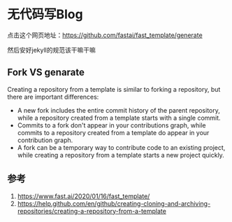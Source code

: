 # 无代码写Blog

点击这个网页地址：<https://github.com/fastai/fast_template/generate>

然后安好jekyll的规范该干嘛干嘛

## Fork VS genarate

Creating a repository from a template is similar to forking a repository, but there are important differences:

+ A new fork includes the entire commit history of the parent repository, while a repository created from a template starts with a single commit.
+ Commits to a fork don't appear in your contributions graph, while commits to a repository created from a template do appear in your contribution graph.
+ A fork can be a temporary way to contribute code to an existing project, while creating a repository from a template starts a new project quickly.


## 参考
1. <https://www.fast.ai/2020/01/16/fast_template/>
2. <https://help.github.com/en/github/creating-cloning-and-archiving-repositories/creating-a-repository-from-a-template>
